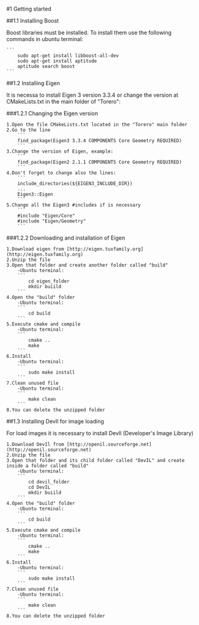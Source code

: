 
#1 Getting started

##1.1 Installing Boost

Boost libraries must be installed. To install them use the following commands in ubuntu terminal:

	```
		sudo apt-get install libboost-all-dev
		sudo apt-get install aptitude
		aptitude search boost
	```

##1.2 Installing Eigen

It is necessa to install Eigen 3 version 3.3.4 or change the version at CMakeLists.txt in the main folder of "Torero":

###1.2.1 Changing the Eigen version

	1.Open the file CMakeLists.txt located in the "Torero" main folder
	2.Go to the line
		```
		find_package(Eigen3 3.3.4 COMPONENTS Core Geometry REQUIRED)
		```
	3.Change the version of Eigen, example:
		```
		find_package(Eigen2 2.1.1 COMPONENTS Core Geometry REQUIRED)
		```
	4.Don't forget to change also the lines:
		```
		include_directories(${EIGEN3_INCLUDE_DIR})
		...
		Eigen3::Eigen
		```
	5.Change all the Eigen3 #includes if is necessary
		```
		#include "Eigen/Core"
		#include "Eigen/Geometry"
		```

###1.2.2 Downloading and installation of Eigen

	1.Download eigen from [http://eigen.tuxfamily.org](http://eigen.tuxfamily.org)
	2.Unzip the file
	3.Open that folder and create another folder called "build"
		-Ubuntu terminal:
		```
			cd eigen_folder
			mkdir buiild
		```
	4.Open the "build" folder
		-Ubuntu terminal:
		```
			cd build
		```
	5.Execute cmake and compile
		-Ubuntu terminal:
		```
			cmake ..
			make
		```
	6.Install
		-Ubuntu terminal:
		```
			sudo make install
		```
	7.Clean unused file
		-Ubuntu terminal:
		```
			make clean
		```
	8.You can delete the unzipped folder

##1.3 Installing DevIl for image loading

For load images it is necessary to install DevIl (Developer's Image Library)

	1.Download DevIl from [http://openil.sourceforge.net](http://openil.sourceforge.net)
	2.Unzip the file
	3.Open that folder and its child folder called "DevIL" and create inside a folder called "build"
		-Ubuntu terminal:
		```
			cd devil_folder
			cd DevIL
			mkdir buiild
		```
	4.Open the "build" folder
		-Ubuntu terminal:
		```
			cd build
		```
	5.Execute cmake and compile
		-Ubuntu terminal:
		```
			cmake ..
			make
		```
	6.Install
		-Ubuntu terminal:
		```
			sudo make install
		```
	7.Clean unused file
		-Ubuntu terminal:
		```
			make clean
		```
	8.You can delete the unzipped folder


